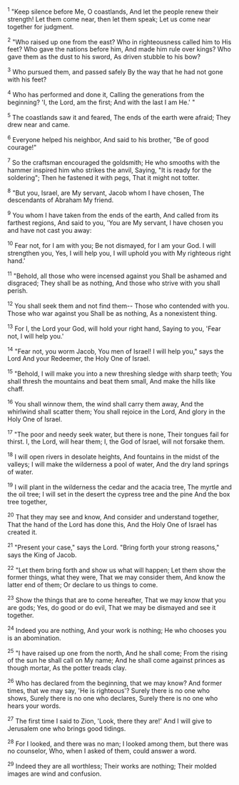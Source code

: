 <sup>1</sup> 
"Keep silence before Me, O coastlands, And let the people renew their strength! Let them come near, then let them speak; Let us come near together for judgment. 

<sup>2</sup> 
"Who raised up one from the east? Who in righteousness called him to His feet? Who gave the nations before him, And made him rule over kings? Who gave them as the dust to his sword, As driven stubble to his bow? 

<sup>3</sup> 
Who pursued them, and passed safely By the way that he had not gone with his feet? 

<sup>4</sup> 
Who has performed and done it, Calling the generations from the beginning? 'I, the Lord, am the first; And with the last I am He.' " 

<sup>5</sup> 
The coastlands saw it and feared, The ends of the earth were afraid; They drew near and came. 

<sup>6</sup> 
Everyone helped his neighbor, And said to his brother, "Be of good courage!" 

<sup>7</sup> 
So the craftsman encouraged the goldsmith; He who smooths with the hammer inspired him who strikes the anvil, Saying, "It is ready for the soldering"; Then he fastened it with pegs, That it might not totter. 

<sup>8</sup> 
"But you, Israel, are My servant, Jacob whom I have chosen, The descendants of Abraham My friend. 

<sup>9</sup> 
You whom I have taken from the ends of the earth, And called from its farthest regions, And said to you, 'You are My servant, I have chosen you and have not cast you away: 

<sup>10</sup> 
Fear not, for I am with you; Be not dismayed, for I am your God. I will strengthen you, Yes, I will help you, I will uphold you with My righteous right hand.' 

<sup>11</sup> 
"Behold, all those who were incensed against you Shall be ashamed and disgraced; They shall be as nothing, And those who strive with you shall perish. 

<sup>12</sup> 
You shall seek them and not find them-- Those who contended with you. Those who war against you Shall be as nothing, As a nonexistent thing. 

<sup>13</sup> 
For I, the Lord your God, will hold your right hand, Saying to you, 'Fear not, I will help you.' 

<sup>14</sup> 
"Fear not, you worm Jacob, You men of Israel! I will help you," says the Lord And your Redeemer, the Holy One of Israel. 

<sup>15</sup> 
"Behold, I will make you into a new threshing sledge with sharp teeth; You shall thresh the mountains and beat them small, And make the hills like chaff. 

<sup>16</sup> 
You shall winnow them, the wind shall carry them away, And the whirlwind shall scatter them; You shall rejoice in the Lord, And glory in the Holy One of Israel. 

<sup>17</sup> 
"The poor and needy seek water, but there is none, Their tongues fail for thirst. I, the Lord, will hear them; I, the God of Israel, will not forsake them. 

<sup>18</sup> 
I will open rivers in desolate heights, And fountains in the midst of the valleys; I will make the wilderness a pool of water, And the dry land springs of water. 

<sup>19</sup> 
I will plant in the wilderness the cedar and the acacia tree, The myrtle and the oil tree; I will set in the desert the cypress tree and the pine And the box tree together, 

<sup>20</sup> 
That they may see and know, And consider and understand together, That the hand of the Lord has done this, And the Holy One of Israel has created it.

<sup>21</sup> 
"Present your case," says the Lord. "Bring forth your strong reasons," says the King of Jacob. 

<sup>22</sup> 
"Let them bring forth and show us what will happen; Let them show the former things, what they were, That we may consider them, And know the latter end of them; Or declare to us things to come. 

<sup>23</sup> 
Show the things that are to come hereafter, That we may know that you are gods; Yes, do good or do evil, That we may be dismayed and see it together. 

<sup>24</sup> 
Indeed you are nothing, And your work is nothing; He who chooses you is an abomination. 

<sup>25</sup> 
"I have raised up one from the north, And he shall come; From the rising of the sun he shall call on My name; And he shall come against princes as though mortar, As the potter treads clay. 

<sup>26</sup> 
Who has declared from the beginning, that we may know? And former times, that we may say, 'He is righteous'? Surely there is no one who shows, Surely there is no one who declares, Surely there is no one who hears your words. 

<sup>27</sup> 
The first time I said to Zion, 'Look, there they are!' And I will give to Jerusalem one who brings good tidings. 

<sup>28</sup> 
For I looked, and there was no man; I looked among them, but there was no counselor, Who, when I asked of them, could answer a word. 

<sup>29</sup> 
Indeed they are all worthless; Their works are nothing; Their molded images are wind and confusion.